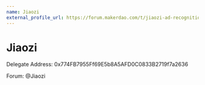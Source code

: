 ```yaml
---
name: Jiaozi
external_profile_url: https://forum.makerdao.com/t/jiaozi-ad-recognition-submission/24374
---
```


# Jiaozi
Delegate Address: 0x774FB7955Ff69E5b8A5AFD0C0833B2719f7a2636

Forum: @Jiaozi  
